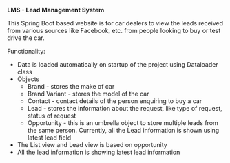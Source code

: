 **LMS - Lead Management System**
        
This Spring Boot based website is for car dealers to view the leads received from various sources like Facebook, etc. 
        from people looking to buy or test drive the car.

Functionality:
- Data is loaded automatically on startup of the project using Dataloader class
- Objects
    - Brand - stores the make of car
    - Brand Variant - stores the model of the car
    - Contact - contact details of the person enquiring to buy a car
    - Lead - stores the information about the request, like type of request, status of request
    - Opportunity - this is an umbrella object to store multiple leads from the same person. Currently, all the Lead information is shown using latest lead field
- The List view and Lead view is based on opportunity
- All the lead information is showing latest lead information
